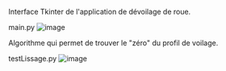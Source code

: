 Interface Tkinter de l'application de dévoilage de roue.

main.py
![image](https://github.com/simon0168/InterfacePT_ICAM/assets/57146945/83d26e1b-08db-4219-9275-811e5271c511)

Algorithme qui permet de trouver le "zéro" du profil de voilage.

testLissage.py
![image](https://github.com/simon0168/InterfacePT_ICAM/assets/57146945/7406fde1-faaa-486b-93c9-968c1f7d80d4)
